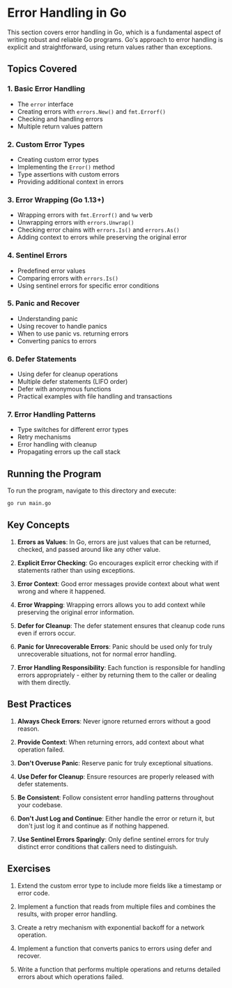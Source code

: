 # Error Handling in Go

This section covers error handling in Go, which is a fundamental aspect of writing robust and reliable Go programs. Go's approach to error handling is explicit and straightforward, using return values rather than exceptions.

## Topics Covered

### 1. Basic Error Handling

- The `error` interface
- Creating errors with `errors.New()` and `fmt.Errorf()`
- Checking and handling errors
- Multiple return values pattern

### 2. Custom Error Types

- Creating custom error types
- Implementing the `Error()` method
- Type assertions with custom errors
- Providing additional context in errors

### 3. Error Wrapping (Go 1.13+)

- Wrapping errors with `fmt.Errorf()` and `%w` verb
- Unwrapping errors with `errors.Unwrap()`
- Checking error chains with `errors.Is()` and `errors.As()`
- Adding context to errors while preserving the original error

### 4. Sentinel Errors

- Predefined error values
- Comparing errors with `errors.Is()`
- Using sentinel errors for specific error conditions

### 5. Panic and Recover

- Understanding panic
- Using recover to handle panics
- When to use panic vs. returning errors
- Converting panics to errors

### 6. Defer Statements

- Using defer for cleanup operations
- Multiple defer statements (LIFO order)
- Defer with anonymous functions
- Practical examples with file handling and transactions

### 7. Error Handling Patterns

- Type switches for different error types
- Retry mechanisms
- Error handling with cleanup
- Propagating errors up the call stack

## Running the Program

To run the program, navigate to this directory and execute:

```bash
go run main.go
```

## Key Concepts

1. **Errors as Values**: In Go, errors are just values that can be returned, checked, and passed around like any other value.

2. **Explicit Error Checking**: Go encourages explicit error checking with if statements rather than using exceptions.

3. **Error Context**: Good error messages provide context about what went wrong and where it happened.

4. **Error Wrapping**: Wrapping errors allows you to add context while preserving the original error information.

5. **Defer for Cleanup**: The defer statement ensures that cleanup code runs even if errors occur.

6. **Panic for Unrecoverable Errors**: Panic should be used only for truly unrecoverable situations, not for normal error handling.

7. **Error Handling Responsibility**: Each function is responsible for handling errors appropriately - either by returning them to the caller or dealing with them directly.

## Best Practices

1. **Always Check Errors**: Never ignore returned errors without a good reason.

2. **Provide Context**: When returning errors, add context about what operation failed.

3. **Don't Overuse Panic**: Reserve panic for truly exceptional situations.

4. **Use Defer for Cleanup**: Ensure resources are properly released with defer statements.

5. **Be Consistent**: Follow consistent error handling patterns throughout your codebase.

6. **Don't Just Log and Continue**: Either handle the error or return it, but don't just log it and continue as if nothing happened.

7. **Use Sentinel Errors Sparingly**: Only define sentinel errors for truly distinct error conditions that callers need to distinguish.

## Exercises

1. Extend the custom error type to include more fields like a timestamp or error code.

2. Implement a function that reads from multiple files and combines the results, with proper error handling.

3. Create a retry mechanism with exponential backoff for a network operation.

4. Implement a function that converts panics to errors using defer and recover.

5. Write a function that performs multiple operations and returns detailed errors about which operations failed.
